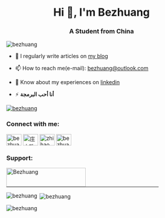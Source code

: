 <h1 align="center">Hi 👋, I'm Bezhuang</h1>
<h3 align="center">A Student from China</h3>

<p align="left"> <img src="https://komarev.com/ghpvc/?username=bezhuang&label=Profile%20views&color=0e75b6&style=plastic" alt="bezhuang" /> </p>



- 📝 I regularly write articles on [my blog](https://bezhuang.vercel.app)

- 📫 How to reach me(e-mail): <a href="mailto@bezhuang@outlook.com">bezhuang@outlook.com</a>

- 📄 Know about my experiences on [linkedin](https://www.linkedin.com/in/zhuangzhihao/)

- ⚡ **أنا أحب البرمجة**

<p align="left"> <a href="https://twitter.com/bezhuang" target="blank"><img src="https://img.shields.io/twitter/follow/bezhuang?logo=twitter&style=for-the-badge" alt="bezhuang" /></a> </p>

<h3 align="left">Connect with me:</h3>
<p align="left">
<a href="https://twitter.com/bezhuang" target="blank"><img align="center" src="https://cdn.jsdelivr.net/npm/simple-icons@3.0.1/icons/twitter.svg" alt="bezhuang" height="30" width="40" /></a>
<a href="https://linkedin.com/in/庄之皓" target="blank"><img align="center" src="https://cdn.jsdelivr.net/npm/simple-icons@3.0.1/icons/linkedin.svg" alt="庄之皓" height="30" width="40" /></a>
<a href="https://fb.com/zhihao.zhuang.75" target="blank"><img align="center" src="https://cdn.jsdelivr.net/npm/simple-icons@3.0.1/icons/facebook.svg" alt="zhihao.zhuang.75" height="30" width="40" /></a>
<a href="https://instagram.com/bezhuang312" target="blank"><img align="center" src="https://cdn.jsdelivr.net/npm/simple-icons@3.0.1/icons/instagram.svg" alt="bezhuang312" height="30" width="40" /></a>
</p>

<h3 align="left">Support:</h3>
<p><a href="https://www.buymeacoffee.com/Bezhuang"> <img align="left" src="https://cdn.buymeacoffee.com/buttons/v2/default-yellow.png" height="50" width="210" alt="Bezhuang" /></a></p><br><br>

<HR style="FILTER: alpha(opacity=100,finishopacity=0,style=3)" width="80%" color=#987cb9 SIZE=3>

<p><img align="left" src="https://github-readme-stats.vercel.app/api/top-langs?username=bezhuang&show_icons=true&theme=highcontrast&locale=en&layout=compact" alt="bezhuang" /></p>

<p>&nbsp;<img align="center" src="https://github-readme-stats.vercel.app/api?username=bezhuang&show_icons=true&theme=highcontrast&locale=en" alt="bezhuang" /></p>

<p><img align="center" src="https://github-readme-streak-stats.herokuapp.com/?user=bezhuang&theme=highcontrast" alt="bezhuang" /></p>
